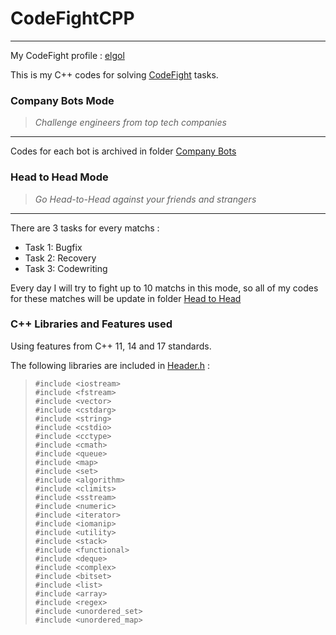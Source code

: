 # **CodeFightCPP**


----------


My CodeFight profile : [elgol](https://codefights.com/profile/elgnol)

This is my C++ codes for solving [CodeFight](https://codefights.com/) tasks. 

### **Company Bots Mode**
> *Challenge engineers from top tech companies*


----------


Codes for each bot is archived in  folder [Company Bots](https://github.com/philong6297/CodeFightCPP/tree/master/Company%20Bots)


### **Head to Head Mode**

> *Go Head-to-Head against your friends and strangers*


----------


There are 3 tasks for every matchs :

 - Task 1: Bugfix
 - Task 2: Recovery
 - Task 3: Codewriting


Every day I will try to fight up to 10 matchs in this mode, so all of my codes for these matches will be update in folder [Head to Head](https://github.com/philong6297/CodeFightCPP/tree/master/Head%20to%20Head)

### **C++ Libraries and Features used**
Using features from C++ 11, 14 and 17 standards. 

The following libraries are included in [Header.h](CodeFightCPP/Header.h) :

>     #include <iostream>
>     #include <fstream>
>     #include <vector>
>     #include <cstdarg>
>     #include <string>
>     #include <cstdio>
>     #include <cctype>
>     #include <cmath>
>     #include <queue>
>     #include <map>
>     #include <set>
>     #include <algorithm>
>     #include <climits>
>     #include <sstream>
>     #include <numeric>
>     #include <iterator>
>     #include <iomanip>
>     #include <utility>
>     #include <stack>
>     #include <functional>
>     #include <deque>
>     #include <complex>
>     #include <bitset>
>     #include <list>
>     #include <array>
>     #include <regex>
>     #include <unordered_set>
>     #include <unordered_map>


